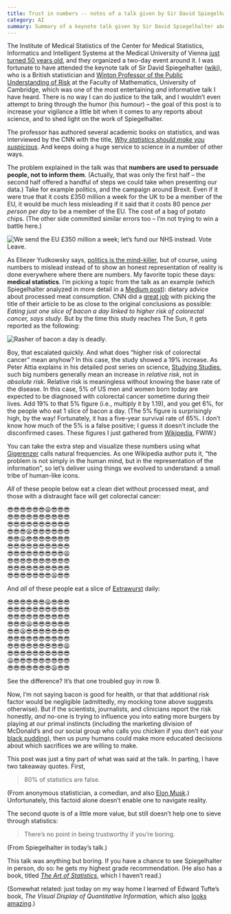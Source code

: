 ```yaml
---
title: Trust in numbers -- notes of a talk given by Sir David Spiegelhalter 
category: AI
summary: Summary of a keynote talk given by Sir David Spiegelhalter about the reporting of medical results.
---
```


The Institute of Medical Statistics of the Center for Medical Statistics, Informatics and Intelligent Systems at the Medical University of Vienna [just turned 50 years old](https://cemsiis.meduniwien.ac.at/50years-of-ms/), and they organized a two-day event around it. I was fortunate to have attended the keynote talk of Sir David Spiegelhalter ([wiki](https://en.wikipedia.org/wiki/David_Spiegelhalter)), who is a British statistician and [Winton Professor of the Public Understanding of Risk](https://en.wikipedia.org/wiki/Winton_Professorship_of_the_Public_Understanding_of_Risk) at the Faculty of Mathematics, University of Cambridge, which was one of the most entertaining _and_ informative talk I have heard. There is no way I can do justice to the talk, and I wouldn’t even attempt to bring through the humor (his _humour_) – the goal of this post is to increase your vigilance a little bit when it comes to any reports about science, and to shed light on the work of Spiegelhalter.

The professor has authored several academic books on statistics, and was interviewed by the CNN with the title, [_Why statistics should make you suspicious_](https://edition.cnn.com/videos/tv/2019/04/01/amanpour-david-spiegelhalter-statistics.cnn). And keeps doing a huge service to science in a number of other ways.

The problem explained in the talk was that **numbers are used to persuade people, not to inform them**. (Actually, that was only the first half – the second half offered a handful of steps we could take when presenting our data.) Take for example politics, and the campaign around Brexit. Even if it were true that it costs £350 million a week for the UK to be a member of the EU, it would be much less misleading if it said that it costs 80 pence _per person per day_ to be a member of the EU. The cost of a bag of potato chips. (The other side committed similar errors too – I’m not trying to win a battle here.)

![We send the EU £350 million a week; let’s fund our NHS instead. Vote Leave.]({attach}nhs.png)

As Eliezer Yudkowsky says, [politics is the mind-killer](https://www.lesswrong.com/posts/9weLK2AJ9JEt2Tt8f/politics-is-the-mind-killer), but of course, using numbers to mislead instead of to show an honest representation of reality is done everywhere where there are numbers. My favorite topic these days: **medical statistics**. I’m picking a topic from the talk as an example (which Spiegelhalter analyzed in more detail in a [Medium post](https://medium.com/wintoncentre/are-we-individuals-or-members-of-populations-the-deeper-issues-behind-the-sausage-wars-a067aebf2063)): dietary advice about processed meat consumption. CNN did a [great job](https://edition.cnn.com/2019/04/17/health/colorectal-cancer-risk-red-processed-meat-study-intl/index.html) with picking the title of their article to be as close to the original conclusions as possible: _Eating just one slice of bacon a day linked to higher risk of colorectal cancer, says study_. But by the time this study reaches The Sun, it gets reported as the following:

![Rasher of bacon a day is deadly]({attach}bacon.jpg).

Boy, that escalated quickly. And what does “higher risk of colorectal cancer” mean anyhow? In this case, the study showed a 19% increase. As Peter Attia explains in his detailed post series on science, [Studying Studies](https://peterattiamd.com/ns001/), such big numbers generally mean an increase in _relative risk_, not in _absolute risk_. Relative risk is meaningless without knowing the base rate of the disease. In this case, 5% of US men and women born today are expected to be diagnosed with colorectal cancer sometime during their lives. Add 19% to that 5% figure (i.e., multiply it by 1.19), and you get 6%, for the people who eat 1 slice of bacon a day. (The 5% figure is surprisingly high, by the way! Fortunately, it has a five-year survival rate of 65%. I don’t know how much of the 5% is a false positive; I guess it doesn’t include the disconfirmed cases. These figures I just gathered from [Wikipedia](https://en.wikipedia.org/wiki/Colorectal_cancer#Epidemiology), FWIW.)

You can take the extra step and visualize these numbers using what [Gigerenzer](https://en.wikipedia.org/wiki/Gerd_Gigerenzer) calls natural frequencies. As one Wikipedia author puts it, “the problem is not simply in the human mind, but in the representation of the information”, so let’s deliver using things we evolved to understand: a small tribe of human-like icons.

_All_ of these people below eat a clean diet without processed meat, and those with a distraught face will get colorectal cancer:

😎😎😎😎😎😎😫😎😎😎<br />
😎😎😎😎😎😎😎😎😎😎<br />
😎😎😎😎😎😎😎😎😎😎<br />
😎😎😎😫😎😎😎😎😎😎<br />
😎😎😫😎😎😎😎😎😎😎<br />
😎😎😎😎😎😎😎😎😎😎<br />
😎😎😎😎😎😎😎😎😎😫<br />
😎😎😎😎😎😎😎😎😎😎<br />
😎😎😎😎😎😎😎😎😎😎<br />
😎😎😎😎😎😎😎😫😎😎

And _all_ of these people eat a slice of [Extrawurst](https://en.wikipedia.org/wiki/Extrawurst) daily:

😎😎😎😎😎😎😫😎😎😎<br />
😎😎😎😎😎😎😎😎😎😎<br />
😎😎😎😎😎😎😎😎😎😎<br />
😎😎😎😫😎😎😎😎😎😎<br />
😎😎😫😎😎😎😎😎😎😎<br />
😎😎😎😎😎😎😎😎😎😎<br />
😎😎😎😎😎😎😎😎😎😫<br />
😎😎😎😎😎😎😎😎😎😎<br />
😫😎😎😎😎😎😎😎😎😎<br />
😎😎😎😎😎😎😎😫😎😎

See the difference? It’s that one troubled guy in row 9.

Now, I’m not saying bacon is good for health, or that that additional risk factor would be negligible (admittedly, my mocking tone above suggests otherwise). But if the scientists, journalists, and clinicians report the risk honestly, _and_ no-one is trying to influence you into eating more burgers by playing at our primal instincts (including the marketing division of McDonald’s and our social group who calls you chicken if you don’t eat your [black pudding](https://en.wikipedia.org/wiki/Black_pudding)), then us puny humans could make more educated decisions about which sacrifices we are willing to make.

This post was just a tiny part of what was said at the talk. In parting, I have two takeaway quotes. First,

> 80% of statistics are false.

(From anonymous statistician, a comedian, and also [Elon Musk](https://www.youtube.com/embed/aHGd6LqAVzw?start=43).) Unfortunately, this factoid alone doesn’t enable one to navigate reality.

The second quote is of a little more value, but still doesn’t help one to sieve through statistics:

> There’s no point in being trustworthy if you’re boring.

(From Spiegelhalter in today’s talk.)

This talk was anything but boring. If you have a chance to see Spiegelhalter in person, do so: he gets my highest grade recommendation. (He also has a book, titled [_The Art of Statistics_](https://smile.amazon.com/Art-Statistics-How-Learn-Data/dp/1541618513), which I haven’t read.)

(Somewhat related: just today on my way home I learned of Edward Tufte’s book, _The Visual Display of Quantitative Information,_ which also [looks amazing](https://www.edwardtufte.com/tufte/books_vdqi).)

